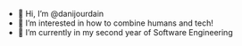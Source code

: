- 👋 Hi, I’m @danijourdain
- 👀 I’m interested in how to combine humans and tech!
- 🌱 I’m currently in my second year of Software Engineering

<!---
danijourdain/danijourdain is a ✨ special ✨ repository because its `README.md` (this file) appears on your GitHub profile.
You can click the Preview link to take a look at your changes.
--->

